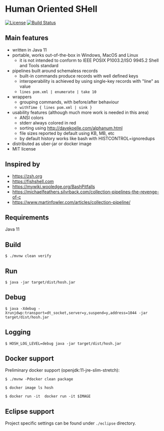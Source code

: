 # Human Oriented SHell

 [![License](https://img.shields.io/badge/License-MIT-blue.svg)](https://opensource.org/licenses/MIT) [![Build Status](https://dev.azure.com/davideangelocola/hosh/_apis/build/status/dfa1.hosh?branchName=master)](https://dev.azure.com/davideangelocola/hosh/_build/latest?definitionId=1&branchName=master)

## Main features
- written in Java 11
- portable, works out-of-the-box in Windows, MacOS and Linux
    - it is not intended to conform to IEEE POSIX P1003.2/ISO 9945.2 Shell and Tools standard
- pipelines built around schemaless records
    - built-in commands produce records with well defined keys
    - interoperability is achieved by using single-key records with "line" as value
    - `lines pom.xml | enumerate | take 10`
- wrappers
    - grouping commands, with before/after behaviour
    - `withTime { lines pom.xml | sink }`
- usability features (although much more work is needed in this area)
    - ANSI colors
    - stderr always colored in red
    - sorting using http://davekoelle.com/alphanum.html
    - file sizes reported by default using KB, MB, etc
    - by default history works like bash with HISTCONTROL=ignoredups
- distributed as uber-jar or docker image
- MIT license


## Inspired by
- https://zsh.org
- https://fishshell.com
- https://mywiki.wooledge.org/BashPitfalls
- https://michaelfeathers.silvrback.com/collection-pipelines-the-revenge-of-c
- https://www.martinfowler.com/articles/collection-pipeline/

## Requirements

Java 11

## Build

`$ ./mvnw clean verify`

## Run

`$ java -jar target/dist/hosh.jar`

## Debug

`$ java -Xdebug -Xrunjdwp:transport=dt_socket,server=y,suspend=y,address=1044 -jar target/dist/hosh.jar`

## Logging

`$ HOSH_LOG_LEVEL=debug java -jar target/dist/hosh.jar`

## Docker support

Preliminary docker support (openjdk:11-jre-slim-stretch):

`$ ./mvnw -Pdocker clean package`

`$ docker image ls hosh`

`$ docker run -it  docker run -it $IMAGE`

## Eclipse support

Project specific settings can be found under `./eclipse` directory.
